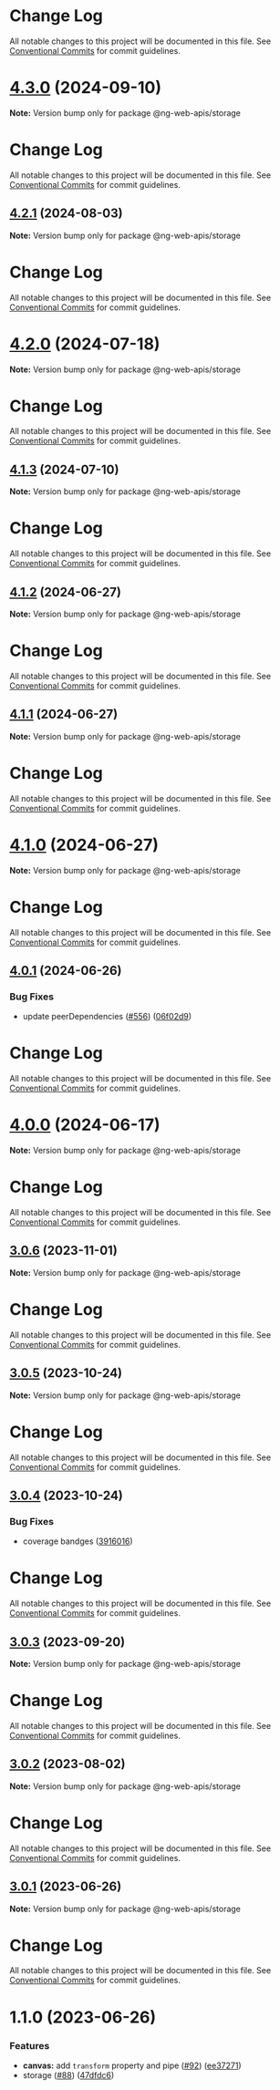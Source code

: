 # Change Log

All notable changes to this project will be documented in this file. See
[Conventional Commits](https://conventionalcommits.org) for commit guidelines.

# [4.3.0](https://github.com/taiga-family/ng-web-apis/compare/@ng-web-apis/storage@4.2.1...@ng-web-apis/storage@4.3.0) (2024-09-10)

**Note:** Version bump only for package @ng-web-apis/storage

# Change Log

All notable changes to this project will be documented in this file. See
[Conventional Commits](https://conventionalcommits.org) for commit guidelines.

## [4.2.1](https://github.com/taiga-family/ng-web-apis/compare/@ng-web-apis/storage@4.2.0...@ng-web-apis/storage@4.2.1) (2024-08-03)

**Note:** Version bump only for package @ng-web-apis/storage

# Change Log

All notable changes to this project will be documented in this file. See
[Conventional Commits](https://conventionalcommits.org) for commit guidelines.

# [4.2.0](https://github.com/taiga-family/ng-web-apis/compare/@ng-web-apis/storage@4.1.3...@ng-web-apis/storage@4.2.0) (2024-07-18)

**Note:** Version bump only for package @ng-web-apis/storage

# Change Log

All notable changes to this project will be documented in this file. See
[Conventional Commits](https://conventionalcommits.org) for commit guidelines.

## [4.1.3](https://github.com/taiga-family/ng-web-apis/compare/@ng-web-apis/storage@4.1.2...@ng-web-apis/storage@4.1.3) (2024-07-10)

**Note:** Version bump only for package @ng-web-apis/storage

# Change Log

All notable changes to this project will be documented in this file. See
[Conventional Commits](https://conventionalcommits.org) for commit guidelines.

## [4.1.2](https://github.com/taiga-family/ng-web-apis/compare/@ng-web-apis/storage@4.1.1...@ng-web-apis/storage@4.1.2) (2024-06-27)

**Note:** Version bump only for package @ng-web-apis/storage

# Change Log

All notable changes to this project will be documented in this file. See
[Conventional Commits](https://conventionalcommits.org) for commit guidelines.

## [4.1.1](https://github.com/taiga-family/ng-web-apis/compare/@ng-web-apis/storage@4.1.0...@ng-web-apis/storage@4.1.1) (2024-06-27)

**Note:** Version bump only for package @ng-web-apis/storage

# Change Log

All notable changes to this project will be documented in this file. See
[Conventional Commits](https://conventionalcommits.org) for commit guidelines.

# [4.1.0](https://github.com/taiga-family/ng-web-apis/compare/@ng-web-apis/storage@4.0.1...@ng-web-apis/storage@4.1.0) (2024-06-27)

**Note:** Version bump only for package @ng-web-apis/storage

# Change Log

All notable changes to this project will be documented in this file. See
[Conventional Commits](https://conventionalcommits.org) for commit guidelines.

## [4.0.1](https://github.com/taiga-family/ng-web-apis/compare/@ng-web-apis/storage@4.0.0...@ng-web-apis/storage@4.0.1) (2024-06-26)

### Bug Fixes

- update peerDependencies ([#556](https://github.com/taiga-family/ng-web-apis/issues/556))
  ([06f02d9](https://github.com/taiga-family/ng-web-apis/commit/06f02d9022a55d29f9d6b7be7b24f647ca23ce57))

# Change Log

All notable changes to this project will be documented in this file. See
[Conventional Commits](https://conventionalcommits.org) for commit guidelines.

# [4.0.0](https://github.com/taiga-family/ng-web-apis/compare/@ng-web-apis/storage@3.0.6...@ng-web-apis/storage@4.0.0) (2024-06-17)

**Note:** Version bump only for package @ng-web-apis/storage

# Change Log

All notable changes to this project will be documented in this file. See
[Conventional Commits](https://conventionalcommits.org) for commit guidelines.

## [3.0.6](https://github.com/taiga-family/ng-web-apis/compare/@ng-web-apis/storage@3.0.5...@ng-web-apis/storage@3.0.6) (2023-11-01)

**Note:** Version bump only for package @ng-web-apis/storage

# Change Log

All notable changes to this project will be documented in this file. See
[Conventional Commits](https://conventionalcommits.org) for commit guidelines.

## [3.0.5](https://github.com/taiga-family/ng-web-apis/compare/@ng-web-apis/storage@3.0.4...@ng-web-apis/storage@3.0.5) (2023-10-24)

**Note:** Version bump only for package @ng-web-apis/storage

# Change Log

All notable changes to this project will be documented in this file. See
[Conventional Commits](https://conventionalcommits.org) for commit guidelines.

## [3.0.4](https://github.com/taiga-family/ng-web-apis/compare/@ng-web-apis/storage@3.0.3...@ng-web-apis/storage@3.0.4) (2023-10-24)

### Bug Fixes

- coverage bandges
  ([3916016](https://github.com/taiga-family/ng-web-apis/commit/39160166d865b37da18aa6358de9966486046969))

# Change Log

All notable changes to this project will be documented in this file. See
[Conventional Commits](https://conventionalcommits.org) for commit guidelines.

## [3.0.3](https://github.com/taiga-family/ng-web-apis/compare/@ng-web-apis/storage@3.0.2...@ng-web-apis/storage@3.0.3) (2023-09-20)

**Note:** Version bump only for package @ng-web-apis/storage

# Change Log

All notable changes to this project will be documented in this file. See
[Conventional Commits](https://conventionalcommits.org) for commit guidelines.

## [3.0.2](https://github.com/taiga-family/ng-web-apis/compare/@ng-web-apis/storage@3.0.1...@ng-web-apis/storage@3.0.2) (2023-08-02)

**Note:** Version bump only for package @ng-web-apis/storage

# Change Log

All notable changes to this project will be documented in this file. See
[Conventional Commits](https://conventionalcommits.org) for commit guidelines.

## [3.0.1](https://github.com/taiga-family/ng-web-apis/compare/@ng-web-apis/storage@3.0.0...@ng-web-apis/storage@3.0.1) (2023-06-26)

**Note:** Version bump only for package @ng-web-apis/storage

# Change Log

All notable changes to this project will be documented in this file. See
[Conventional Commits](https://conventionalcommits.org) for commit guidelines.

# 1.1.0 (2023-06-26)

### Features

- **canvas:** add `transform` property and pipe ([#92](https://github.com/taiga-family/ng-web-apis/issues/92))
  ([ee37271](https://github.com/taiga-family/ng-web-apis/commit/ee372716bbc5dd0734b474d12102fec1d5ec3321))
- storage ([#88](https://github.com/taiga-family/ng-web-apis/issues/88))
  ([47dfdc6](https://github.com/taiga-family/ng-web-apis/commit/47dfdc6f6482ed42d852ce5b5ec07d2377aa3af3))

